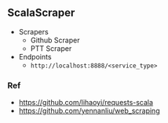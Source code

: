 ## ScalaScraper
- Scrapers
	- Github Scraper
	- PTT Scraper
- Endpoints
	- `http://localhost:8888/<service_type>`


### Ref
- https://github.com/lihaoyi/requests-scala
- https://github.com/yennanliu/web_scraping